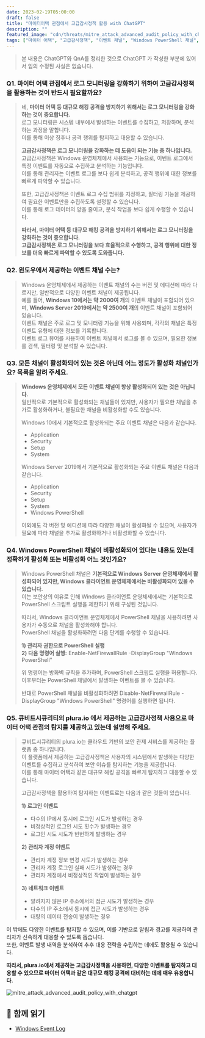 ```yaml
---
date: 2023-02-19T05:00:00
draft: false
title: "마이터어택 관점에서 고급감사정책 활용 with ChatGPT"
description: ""
featured_image: "cdn/threats/mitre_attack_advanced_audit_policy_with_chatgpt-1.png"
tags: ["마이터 어택", "고급감사정책", "이벤트 채널", "Windows PowerShell 채널", "MITRE ATT&CK", "Windows Event Log"]
---
```


> 본 내용은 ChatGPT와 QnA를 정리한 것으로 ChatGPT 가 작성한 부분에 있어서 임의 수정된 사실은 없습니다.

### Q1. 마이터 어택 관점에서 로그 모니터링을 강화하기 위하여 고급감사정책을 활용하는 것이 반드시 필요할까요?
<!--more-->
> 네, **마이터 어택 등 대규모 해킹 공격을 방지하기 위해서는 로그 모니터링을 강화하는 것이 중요합니다.**  
> 로그 모니터링은 시스템 내부에서 발생하는 이벤트를 수집하고, 저장하며, 분석하는 과정을 말합니다.  
> 이를 통해 이상 징후나 공격 행위를 탐지하고 대응할 수 있습니다.
>
> **고급감사정책은 로그 모니터링을 강화하는 데 도움이 되는 기능 중 하나입니다.**  
> 고급감사정책은 Windows 운영체제에서 사용되는 기능으로, 이벤트 로그에서 특정 이벤트를 자동으로 수집하고 분석하는 기능입니다.  
> 이를 통해 관리자는 이벤트 로그를 보다 쉽게 분석하고, 공격 행위에 대한 정보를 빠르게 파악할 수 있습니다.
>
> 또한, 고급감사정책은 이벤트 로그 수집 범위를 지정하고, 필터링 기능을 제공하여 필요한 이벤트만을 수집하도록 설정할 수 있습니다.  
> 이를 통해 로그 데이터의 양을 줄이고, 분석 작업을 보다 쉽게 수행할 수 있습니다.
>
> **따라서, 마이터 어택 등 대규모 해킹 공격을 방지하기 위해서는 로그 모니터링을 강화하는 것이 중요합니다.  
> 고급감사정책은 로그 모니터링을 보다 효율적으로 수행하고, 공격 행위에 대한 정보를 더욱 빠르게 파악할 수 있도록 도와줍니다.**

### Q2. 윈도우에서 제공하는 이벤트 채널 수는?
> Windows 운영체제에서 제공하는 이벤트 채널의 수는 버전 및 에디션에 따라 다르지만, 일반적으로 다양한 이벤트 채널이 제공됩니다.  
> 예를 들어, **Windows 10에서는 약 2000여 개**의 이벤트 채널이 포함되어 있으며, **Windows Server 2019에서는 약 2500여 개**의 이벤트 채널이 포함되어 있습니다.  
> 이벤트 채널은 주로 로그 및 모니터링 기능을 위해 사용되며, 각각의 채널은 특정 이벤트 유형에 대한 정보를 기록합니다.  
> 이벤트 로그 뷰어를 사용하여 이벤트 채널에서 로그를 볼 수 있으며, 필요한 정보를 검색, 필터링 및 분석할 수 있습니다.

### Q3. 모든 채널이 활성화되어 있는 것은 아닌데 어느 정도가 활성화 채널인가요? 목록을 알려 주세요.
> **Windows 운영체제에서 모든 이벤트 채널이 항상 활성화되어 있는 것은 아닙니다.**  
> 일반적으로 기본적으로 활성화되는 채널들이 있지만, 사용자가 필요한 채널을 추가로 활성화하거나, 불필요한 채널을 비활성화할 수도 있습니다.
>
> Windows 10에서 기본적으로 활성화되는 주요 이벤트 채널은 다음과 같습니다.  
> - Application  
> - Security  
> - Setup  
> - System
>
> Windows Server 2019에서 기본적으로 활성화되는 주요 이벤트 채널은 다음과 같습니다.  
> - Application  
> - Security  
> - Setup  
> - System  
> - Windows PowerShell
> 
> 이외에도 각 버전 및 에디션에 따라 다양한 채널이 활성화될 수 있으며, 사용자가 필요에 따라 채널을 추가로 활성화하거나 비활성화할 수 있습니다.

### Q4. Windows PowerShell 채널이 비활성화되어 있다는 내용도 있는데 정확하게 활성화 또는 비활성화 어느 것인가요?
> Windows PowerShell 채널은 **기본적으로 Windows Server 운영체제에서 활성화되어 있지만, Windows 클라이언트 운영체제에서는 비활성화되어 있을 수 있습니다.**  
> 이는 보안상의 이유로 인해 Windows 클라이언트 운영체제에서는 기본적으로 PowerShell 스크립트 실행을 제한하기 위해 구성된 것입니다.
>
> 따라서, Windows 클라이언트 운영체제에서 PowerShell 채널을 사용하려면 사용자가 수동으로 채널을 활성화해야 합니다.  
> PowerShell 채널을 활성화하려면 다음 단계를 수행할 수 있습니다.
> 
> **1) 관리자 권한으로 PowerShell 실행**  
> **2) 다음 명령어 실행:** Enable-NetFirewallRule -DisplayGroup "Windows PowerShell"  
>
> 위 명령어는 방화벽 규칙을 추가하며, PowerShell 스크립트 실행을 허용합니다.  
> 이후부터는 PowerShell 채널에서 발생하는 이벤트를 볼 수 있습니다.
>
> 반대로 PowerShell 채널을 비활성화하려면 Disable-NetFirewallRule -DisplayGroup "Windows PowerShell" 명령어를 실행하면 됩니다.

### Q5. 큐비트시큐리티의 plura.io 에서 제공하는 고급감사정책 사용으로 마이터 어택 관점의 탐지를 제공하고 있는데 설명해 주세요.
> 큐비트시큐리티의 plura.io는 클라우드 기반의 보안 관제 서비스를 제공하는 플랫폼 중 하나입니다.  
> 이 플랫폼에서 제공하는 고급감사정책은 사용자의 시스템에서 발생하는 다양한 이벤트를 수집하고 분석하여 보안 이슈를 탐지하는 기능을 제공합니다.  
> 이를 통해 마이터 어택과 같은 대규모 해킹 공격을 빠르게 탐지하고 대응할 수 있습니다.
>
> 고급감사정책을 활용하여 탐지하는 이벤트로는 다음과 같은 것들이 있습니다.
> 
> **1) 로그인 이벤트**
> - 다수의 IP에서 동시에 로그인 시도가 발생하는 경우  
> - 비정상적인 로그인 시도 횟수가 발생하는 경우  
> - 로그인 시도 시도가 빈번하게 발생하는 경우
>   
> **2) 관리자 계정 이벤트**
> - 관리자 계정 정보 변경 시도가 발생하는 경우  
> - 관리자 계정 로그인 실패 시도가 발생하는 경우  
> - 관리자 계정에서 비정상적인 작업이 발생하는 경우
>
> **3) 네트워크 이벤트**
> - 알려지지 않은 IP 주소에서의 접근 시도가 발생하는 경우  
> - 다수의 IP 주소에서 동시에 접근 시도가 발생하는 경우  
> - 대량의 데이터 전송이 발생하는 경우

이 밖에도 다양한 이벤트를 탐지할 수 있으며, 이를 기반으로 알림과 경고를 제공하여 관리자가 신속하게 대응할 수 있도록 돕습니다.  
또한, 이벤트 발생 내역을 분석하여 추후 대응 전략을 수립하는 데에도 활용될 수 있습니다.

**따라서, plura.io에서 제공하는 고급감사정책을 사용하면, 다양한 이벤트를 탐지하고 대응할 수 있으므로 마이터 어택과 같은 대규모 해킹 공격에 대비하는 데에 매우 유용합니다.**

![mitre_attack_advanced_audit_policy_with_chatgpt](https://blog.plura.io/cdn/threats/mitre_attack_advanced_audit_policy_with_chatgpt-1.png)

## 📖 함께 읽기
- [Windows Event Log](https://learn.microsoft.com/en-us/windows/win32/wes/windows-event-log)

